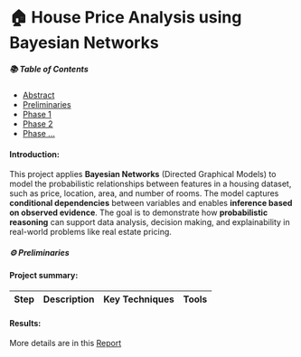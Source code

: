 # 🏠 House Price Analysis using Bayesian Networks
##### 📚 Table of Contents
- [Abstract](#abstract)
- [Preliminaries](#preliminaries)
- [Phase 1](#phase-1)
- [Phase 2](#phase-2)
- [Phase ...](#phase-n)
#### Introduction:
This project applies **Bayesian Networks** (Directed Graphical Models) to model the probabilistic relationships between features in a housing dataset, such as price, location, area, and number of rooms. The model captures **conditional dependencies** between variables and enables **inference based on observed evidence**. The goal is to demonstrate how **probabilistic reasoning** can support data analysis, decision making, and explainability in real-world problems like real estate pricing.
##### ⚙️ Preliminaries
#### Project summary:
|Step| Description | Key Techniques | Tools|
|---|---|---|---|

#### Results: 
More details are in this [Report](https://github.com/taitran0102/Life-Expectancy/blob/main/report_latex/Report.pdf)

